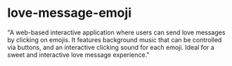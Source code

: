 # love-message-emoji
 "A web-based interactive application where users can send love messages by clicking on emojis. It features background music that can be controlled via buttons, and an interactive clicking sound for each emoji. Ideal for a sweet and interactive love message experience."
